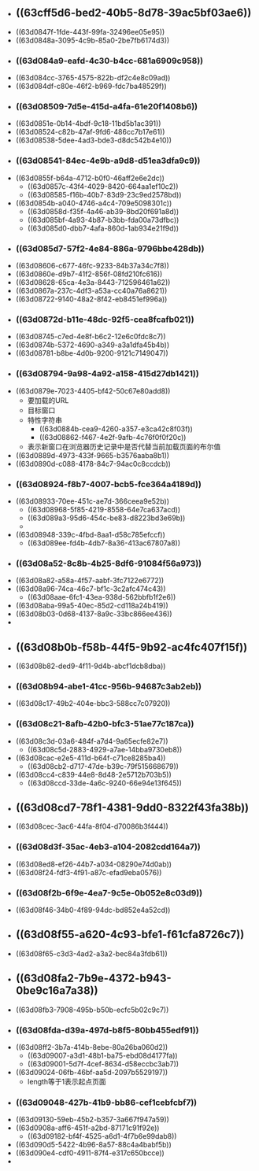 - ## ((63cff5d6-bed2-40b5-8d78-39ac5bf03ae6))
- ((63d0847f-1fde-443f-99fa-32496ee05e95))
- ((63d0848a-3095-4c9b-85a0-2be7fb6174d3))
- ### ((63d084a9-eafd-4c30-b4cc-681a6909c958))
- ((63d084cc-3765-4575-822b-df2c4e8c09ad))
- ((63d084df-c80e-46f2-b969-fdc7ba48529f))
- ### ((63d08509-7d5e-415d-a4fa-61e20f1408b6))
- ((63d0851e-0b14-4bdf-9c18-11bd5b1ac391))
- ((63d08524-c82b-47af-9fd6-486cc7b17e61))
- ((63d08538-5dee-4ad3-bde3-d8dc542b4e10))
- ### ((63d08541-84ec-4e9b-a9d8-d51ea3dfa9c9))
- ((63d0855f-b64a-4712-b0f0-46aff2e6e2dc))
	- ((63d0857c-43f4-4029-8420-664aa1ef10c2))
	- ((63d08585-f16b-40b7-83d9-23c9ed2578bd))
- ((63d0854b-a040-4746-a4c4-709e5098301c))
	- ((63d0858d-f35f-4a46-ab39-8bd20f691a8d))
	- ((63d085bf-4a93-4b87-b3bb-fda00a73dfbc))
	- ((63d085d0-dbb7-4afa-860d-1ab934e21f9d))
- ### ((63d085d7-57f2-4e84-886a-9796bbe428db))
- ((63d08606-c677-46fc-9233-84b37a34c7f8))
- ((63d0860e-d9b7-41f2-856f-08fd210fc616))
- ((63d08628-65ca-4e3a-8443-712596461a62))
- ((63d0867a-237c-4df3-a53a-cc40a76a8621))
- ((63d08722-9140-48a2-8f42-eb8451ef996a))
- ### ((63d0872d-b11e-48dc-92f5-cea8fcafb021))
- ((63d08745-c7ed-4e8f-b6c2-12e6c0fdc8c7))
- ((63d0874b-5372-4690-a349-a3a1dfa45b4b))
- ((63d08781-b8be-4d0b-9200-9121c7149047))
- ### ((63d08794-9a98-4a92-a158-415d27db1421))
- ((63d0879e-7023-4405-bf42-50c67e80add8))
	- 要加载的URL
	- 目标窗口
	- 特性字符串
		- ((63d0884b-cea9-4260-a357-e3ca42c8f03f))
		- ((63d08862-f467-4e2f-9afb-4c76f0f0f20c))
	- 表示新窗口在浏览器历史记录中是否代替当前加载页面的布尔值
- ((63d0889d-4973-433f-9665-b3576aaba8b1))
- ((63d0890d-c088-4178-84c7-94ac0c8ccdcb))
- ### ((63d08924-f8b7-4007-bcb5-fce364a4189d))
- ((63d08933-70ee-451c-ae7d-366ceea9e52b))
	- ((63d08968-5f85-4219-8558-64e7ca637acd))
	- ((63d089a3-95d6-454c-be83-d8223bd3e69b))
	-
- ((63d08948-339c-4fbd-8aa1-d58c785efccf))
	- ((63d089ee-fd4b-4db7-8a36-413ac67807a8))
- ### ((63d08a52-8c8b-4b25-8df6-91084f56a973))
- ((63d08a82-a58a-4f57-aabf-3fc7122e6772))
- ((63d08a96-74ca-46c7-bf1c-3c2afc474c43))
	- ((63d08aae-6fc1-43ea-938d-562bbfb1f2e6))
- ((63d08aba-99a5-40ec-85d2-cd118a24b419))
- ((63d08b03-0d68-4137-8a9c-33bc866ee436))
-
- ## ((63d08b0b-f58b-44f5-9b92-ac4fc407f15f))
- ((63d08b82-ded9-4f11-9d4b-abcf1dcb8dba))
- ### ((63d08b94-abe1-41cc-956b-94687c3ab2eb))
- ((63d08c17-49b2-404e-bbc3-588cc7c07920))
- ### ((63d08c21-8afb-42b0-bfc3-51ae77c187ca))
- ((63d08c3d-03a6-484f-a7d4-9a65ecfe82e7))
	- ((63d08c5d-2883-4929-a7ae-14bba9730eb8))
- ((63d08cac-e2e5-411d-b64f-c71ce8285ba4))
	- ((63d08cb2-d717-47de-b39c-79f515668679))
- ((63d08cc4-c839-44e8-8d48-2e5712b703b5))
	- ((63d08ccd-33de-4a6c-9240-66e94e13f645))
- ## ((63d08cd7-78f1-4381-9dd0-8322f43fa38b))
- ((63d08cec-3ac6-44fa-8f04-d70086b3f444))
- ### ((63d08d3f-35ac-4eb3-a104-2082cdd164a7))
- ((63d08ed8-ef26-44b7-a034-08290e74d0ab))
- ((63d08f24-fdf3-4f91-a87c-efad9eba0576))
- ### ((63d08f2b-6f9e-4ea7-9c5e-0b052e8c03d9))
- ((63d08f46-34b0-4f89-94dc-bd852e4a52cd))
- ## ((63d08f55-a620-4c93-bfe1-f61cfa8726c7))
- ((63d08f65-c3d3-4ad2-a3a2-bec84a3fdb61))
- ## ((63d08fa2-7b9e-4372-b943-0be9c16a7a38))
- ((63d08fb3-7908-495b-b50b-ecfc5b02c9c7))
- ### ((63d08fda-d39a-497d-b8f5-80bb455edf91))
- ((63d08ff2-3b7a-414b-8ebe-80a26ba060d2))
	- ((63d09007-a3d1-48b1-ba75-ebd08d4177fa))
	- ((63d09001-5d7f-4cef-8634-d58eccbc3ab7))
- ((63d09024-06fb-46bf-aa5d-2097b5529197))
	- length等于1表示起点页面
- ### ((63d09048-427b-41b9-bb86-cef1cebfcbf7))
- ((63d09130-59eb-45b2-b357-3a667f947a59))
- ((63d0908a-aff6-451f-a2bd-87171c91f92e))
	- ((63d09182-bf4f-4525-a6d1-4f7b6e99dab8))
- ((63d090d5-5422-4b96-8a57-88c4a4babf5b))
- ((63d090e4-cdf0-4911-87f4-e317c650bcce))
-